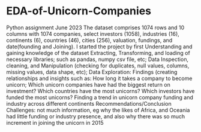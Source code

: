 # EDA-of-Unicorn-Companies
Python assignment June 2023
The dataset comprises 1074 rows and 10 columns with 1074 companies, select investors (1058), industries (16), continents (6), countries (46), cities (256), valuation, fundings, and date(founding and Joining).
I started the project by first
Understanding and gaining knowledge of the dataset
Extracting, Transforming, and loading of necessary libraries; such as pandas, numpy csv file, etc;
Data Inspection, cleaning, and Manipulation (checking for duplicates, null values, columns, missing values, data shape, etc);
Data Exploration: Findings (creating relationships and insights such as:
How long it takes a company to become unicorn;
Which unicorn companies have had the biggest return on investment?
Which countries have the most unicorns?
Which investors have funded the most unicorns?
Finding a trend in unicorn company funding and industry across different continents
Recommendations/Conclusion
Challenges: not much information, eg why the likes of Africa, and Oceania had little funding or industry presence, and also why there was so much increment in joining the unicorn in 2015
